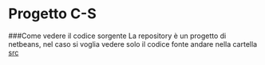 # Progetto C-S

###Come vedere il codice sorgente
La repository è un progetto di netbeans, nel caso si voglia vedere solo il codice fonte andare nella cartella [src](https://github.com/LeonardoCampoverde/C-S/tree/main/src)
